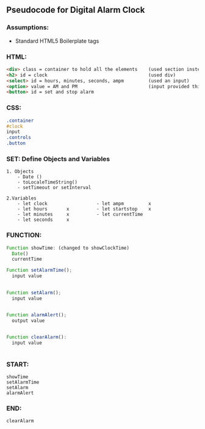 ## Pseudocode for Digital Alarm Clock 

### Assumptions:
  - Standard HTML5 Boilerplate tags

### HTML:
``` html
<div> class = container to hold all the elements    (used section instead)
<h2> id = clock                                     (used div)
<select> id = hours, minutes, seconds, ampm         (used an input)
<option> value = AM and PM                          (input provided this feature)
<button> id = set and stop alarm

```
### CSS:
```css
.container
#clock
input
.controls
.button
```
### SET: Define Objects and Variables
```
1. Objects
    - Date ()
    - toLocaleTimeString()
    - setTimeout or setInterval

2.Variables
    - let clock                  - let ampm         x
    - let hours       x          - let startstop    x
    - let minutes     x          - let currentTime
    - let seconds     x

```


### FUNCTION:
 
```js
Function showTime: (changed to showClockTime)
  Date()
  currentTime

Function setAlarmTime();
  input value

        
Function setAlarm();
  input value


Function alarmAlert();
  output value

  
Function clearAlarm():
  input value
 
```
 
### START:
```
showTime
setAlarmTime
setAlarm
alarmAlert

 ```
 
 
 ### END:
 ```
 clearAlarm
 ```

